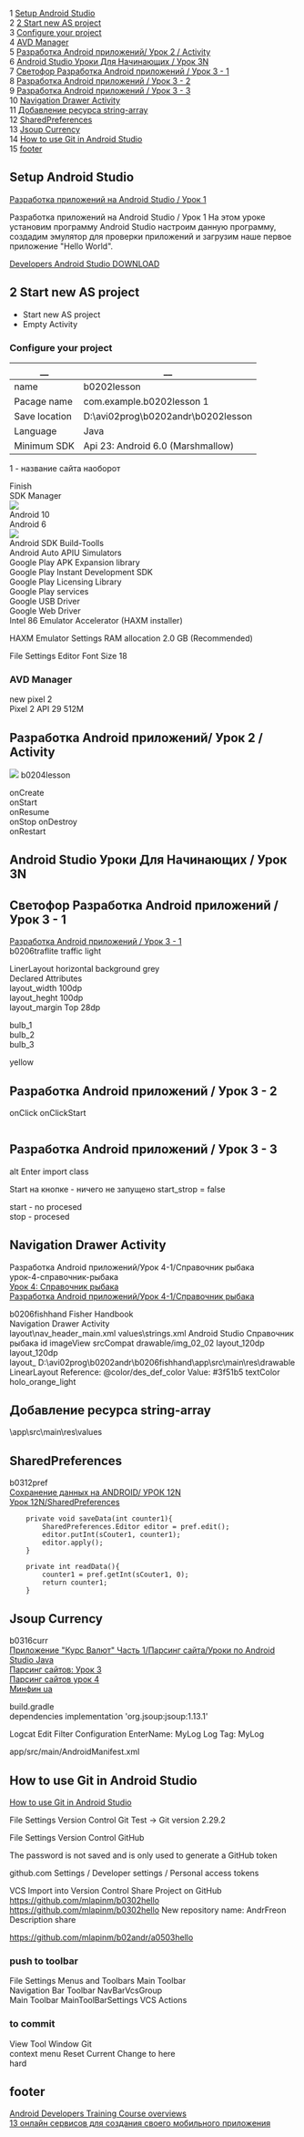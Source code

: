 1 [Setup Android Studio](#Setup-Android-Studio)   
2 [2 Start new AS project](#2-Start-new-AS-project)   
3 [Configure your project](#Configure-your-project)   
4 [AVD Manager](#AVD-Manager)   
5 [Разработка Android приложений/ Урок 2 / Activity](#Разработка-Android-приложений/-Урок-2-/-Activity)   
6 [Android Studio Уроки Для Начинающих / Урок 3N](#Android-Studio-Уроки-Для-Начинающих-/-Урок-3N)   
7 [Светофор Разработка Android приложений / Урок 3 - 1](#Светофор-Разработка-Android-приложений-/-Урок-3---1)   
8 [Разработка Android приложений / Урок 3 - 2](#Разработка-Android-приложений-/-Урок-3---2)   
9 [Разработка Android приложений / Урок 3 - 3](#Разработка-Android-приложений-/-Урок-3---3)   
10 [Navigation Drawer Activity](#Navigation-Drawer-Activity)   
11 [Добавление ресурса string-array](#Добавление-ресурса-string-array)   
12 [SharedPreferences](#SharedPreferences)   
13 [Jsoup Currency](#Jsoup-Currency)   
14 [How to use Git in Android Studio](#How-to-use-Git-in-Android-Studio)   
15 [footer](#footer)   
## Setup Android Studio
[Разработка приложений на Android Studio / Урок 1](https://www.youtube.com/watch?v=m9rONh99RXE&list=PLmjT2NFTgg1etsMV9DyEpdVbfPw29hwSA&index=2)  

Разработка приложений на Android Studio / Урок 1
На этом уроке установим программу Android Studio  настроим данную программу, создадим эмулятор для проверки приложений и загрузим наше первое приложение "Hello World".

[Developers Android Studio DOWNLOAD](https://developer.android.com/studio?hl=ru)

## 2 Start new AS project
- Start new AS project
- Empty Activity
### Configure your project
__|__
--|--
name | b0202lesson
Pacage name | com.example.b0202lesson 1
Save location | D:\avi02prog\b0202andr\b0202lesson
Language | Java
Minimum SDK | Api 23: Android 6.0 (Marshmallow)
   
1 - название сайта наоборот  
  
Finish  
SDK Manager  
![](figures/fig020201.png)    
Android 10  
Android 6  
![](figures/fig020202.png)  
Android SDK Build-Toolls  
Android Auto APIU Simulators  
Google Play APK Expansion library  
Google Play Instant Development SDK  
Google Play Licensing Library  
Google Play services  
Google USB Driver  
Google Web Driver  
Intel 86 Emulator Accelerator (HAXM installer)  

HAXM Emulator Settings RAM allocation 2.0 GB (Recommended)  

File Settings Editor Font Size 18   

### AVD Manager
new pixel 2  
Pixel 2 API 29 512M

## Разработка Android приложений/ Урок 2 / Activity
![](figures/fig020203.png)
b0204lesson  

onCreate  
onStart  
onResume  
onStop
onDestroy     
onRestart  
  
## Android Studio Уроки Для Начинающих / Урок 3N




## Светофор Разработка Android приложений / Урок 3 - 1
[Разработка Android приложений / Урок 3 - 1](https://www.youtube.com/watch?v=PKGCAs_4p4w&list=PLmjT2NFTgg1c-CC0l6GuvpH7_2JZBxqzf&index=4)  
b0206traflite traffic light

LinerLayout horizontal
background grey  
Declared Attributes  
layout_width 100dp  
layout_heght 100dp  
layout_margin Top  28dp

bulb_1  
bulb_2  
bulb_3  

yellow

## Разработка Android приложений / Урок 3 - 2

onClick onClickStart  

```
```
## Разработка Android приложений / Урок 3 - 3

alt Enter import class

Start на кнопке - ничего не запущено start_strop = false  

start - no procesed  
stop - procesed  


## Navigation Drawer Activity
Разработка Android приложений/Урок 4-1/Справочник рыбака  
урок-4-справочник-рыбака  
[Урок 4: Справочник рыбака](https://neco-desarrollo.es/%D1%83%D1%80%D0%BE%D0%BA-4-%D1%81%D0%BF%D1%80%D0%B0%D0%B2%D0%BE%D1%87%D0%BD%D0%B8%D0%BA-%D1%80%D1%8B%D0%B1%D0%B0%D0%BA%D0%B0)  
[Разработка Android приложений/Урок 4-1/Справочник рыбака](https://www.youtube.com/watch?v=56OOq6aVse8&list=PLmjT2NFTgg1c-CC0l6GuvpH7_2JZBxqzf&index=9)  

b0206fishhand Fisher Handbook  
Navigation Drawer Activity  
layout\nav_header_main.xml
values\strings.xml
    <string name="nav_header_title">Android Studio</string>
    <string name="nav_header_title">Справочник рыбака</string>
id imageView
srcCompat 
drawable/img_02_02
layout_120dp  
layout_120dp  
layout_
D:\avi02prog\b0202andr\b0206fishhand\app\src\main\res\drawable
LinearLayout
Reference:	@color/des_def_color
Value:	#3f51b5
textColor holo_orange_light

## Добавление ресурса string-array
\app\src\main\res\values

## SharedPreferences
b0312pref  
[Сохранение данных на ANDROID/ УРОК 12N](https://www.youtube.com/watch?v=324Bq1CAq1w)  
[Урок 12N/SharedPreferences](https://neco-desarrollo.es/2020/09/%D1%83%D1%80%D0%BE%D0%BA-12n-sharedpreferences)  
```
    private void saveData(int counter1){
        SharedPreferences.Editor editor = pref.edit();
        editor.putInt(sCouter1, counter1);
        editor.apply();
    }

    private int readData(){
        counter1 = pref.getInt(sCouter1, 0);
        return counter1;
    }
```

## Jsoup Currency 
b0316curr  
[Приложение "Курс Валют" Часть 1/Парсинг сайта/Уроки по Android Studio Java](https://www.youtube.com/watch?v=Wi_xydwosx8&list=PLmjT2NFTgg1c-CC0l6GuvpH7_2JZBxqzf&index=48)  
[Парсинг сайтов: Урок 3](https://neco-desarrollo.es/2020/04/%D0%BF%D0%B0%D1%80%D1%81%D0%B8%D0%BD%D0%B3-%D1%81%D0%B0%D0%B9%D1%82%D0%BE%D0%B2-%D1%83%D1%80%D0%BE%D0%BA-3)  
[Парсинг сайтов урок 4](https://neco-desarrollo.es/2020/04/%D0%BF%D0%B0%D1%80%D1%81%D0%B8%D0%BD%D0%B3-%D1%81%D0%B0%D0%B9%D1%82%D0%BE%D0%B2-%D1%83%D1%80%D0%BE%D0%BA-4)  
[Минфин ua](https://minfin.com.ua/currency/)  

build.gradle   
dependencies
implementation 'org.jsoup:jsoup:1.13.1'  

Logcat Edit Filter Configuration
EnterName: MyLog
Log Tag: MyLog

app/src/main/AndroidManifest.xml
    <uses-permission android:name="android.permission.INTERNET" />



## How to use Git in Android Studio
[How to use Git in Android Studio](https://www.youtube.com/watch?v=_d4fFFAJKVA)  

File Settings Version Control Git
Test -> Git version 2.29.2

File Settings Version Control GitHub

The password is not saved and is only used to generate a GitHub token

github.com Settings / Developer settings / Personal access tokens

VCS Import into Version Control 
Share Project on GitHub
https://github.com/mlapinm/b0302hello
https://github.com/mlapinm/b0302hello
New repository name: AndrFreon
Description share


https://github.com/mlapinm/b02andr/a0503hello   
### push to toolbar
File Settings Menus and Toolbars Main Toolbar   
Navigation Bar Toolbar NavBarVcsGroup  
Main Toolbar MainToolBarSettings VCS Actions  

### to commit
View Tool Window Git  
context menu Reset Current Change to here  
hard  
  
## footer
[Android Developers Training Course overviews](https://developer.android.com/courses/fundamentals-training/toc-v2?hl=ru)  
[13 онлайн сервисов для создания своего мобильного приложения](http://itmentor.by/articles/13-onlajn-servisov-dlya-sozdaniya-svoego-mobilnogo-prilozheniya)  
[]()  
[]()  
[]()  
[]()  
[]()  
[]()  
[]()  
